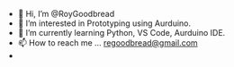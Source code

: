- 👋 Hi, I’m @RoyGoodbread
- 👀 I’m interested in Prototyping using Aurduino.
- 🌱 I’m currently learning Python, VS Code, Aurduino IDE.
- 📫 How to reach me ... regoodbread@gmail.com
- 

<!---
RoyGoodbread/RoyGoodbread is a ✨ special ✨ repository because its `README.md` (this file) appears on your GitHub profile.
You can click the Preview link to take a look at your changes.
--->

